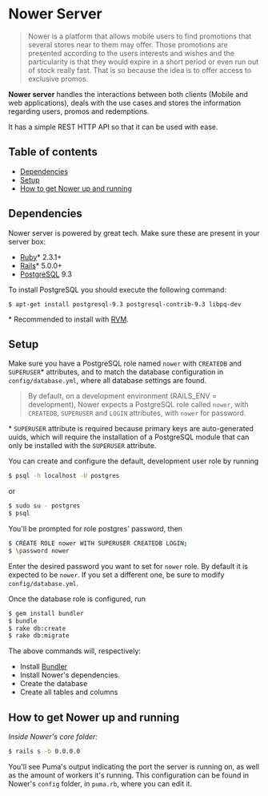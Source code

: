 # Nower Server

> Nower is a platform that allows mobile users to find promotions that several stores near to them may offer. Those promotions are presented according to the users interests and wishes and the particularity is that they would expire in a short period or even run out of stock really fast. That is so because the idea is to offer access to exclusive promos.

**Nower server** handles the interactions between both clients (Mobile and web applications), deals with the use cases and stores the information regarding users, promos and redemptions.

It has a simple REST HTTP API so that it can be used with ease.

## Table of contents

  * [Dependencies](#dependencies)
  * [Setup](#setup)
  * [How to get Nower up and running](#how-to-get-nower-up-and-running)

## Dependencies

Nower server is powered by great tech. Make sure these are present in your server box:

- [Ruby]\* 2.3.1+
- [Rails]\* 5.0.0+
- [PostgreSQL] 9.3

To install PostgreSQL you should execute the following command:

```ssh
$ apt-get install postgresql-9.3 postgresql-contrib-9.3 libpq-dev
```

\* Recommended to install with [RVM](https://rvm.io/).

## Setup

Make sure you have a PostgreSQL role named ``nower`` with ``CREATEDB`` and ``SUPERUSER``\* attributes,
and to match the database configuration in ``config/database.yml``, where all
database settings are found.

> By default, on a development environment (RAILS_ENV = development), Nower
expects a PostgreSQL
role called ``nower``, with ``CREATEDB``, ``SUPERUSER`` and ``LOGIN`` attributes, with
``nower`` for password.

\* ``SUPERUSER`` attribute is required because primary keys are auto-generated uuids, which will require the installation of a PostgreSQL module that can only be installed with the ``SUPERUSER`` attribute.

You can create and configure the default, development user role by running
```sh
$ psql -h localhost -U postgres
```
or
```sh
$ sudo su - postgres
$ psql
```
You'll be prompted for role postgres' password, then
```sh
$ CREATE ROLE nower WITH SUPERUSER CREATEDB LOGIN;
$ \password nower
```
Enter the desired password you want to set for ``nower`` role. By default it is
expected to be ``nower``. If you set a different one, be sure to modify
``config/database.yml``.

Once the database role is configured, run

```sh
$ gem install bundler
$ bundle
$ rake db:create
$ rake db:migrate
```

The above commands will, respectively:

- Install [Bundler]
- Install Nower's dependencies.
- Create the database
- Create all tables and columns

## How to get Nower up and running

*Inside Nower's core folder:*

```sh
$ rails s -b 0.0.0.0
```
You'll see Puma's output indicating the port the server is running on, as well
as the amount of workers it's running. This configuration can be found in
Nower's ``config`` folder, in ``puma.rb``, where you can edit it.

[Ruby]:https://rvm.io/
[Rails]:http://rubyonrails.org/
[PostgreSQL]:http://www.postgresql.org/download/
[Bundler]:http://bundler.io/
[Swagger]:http://swagger.io/
